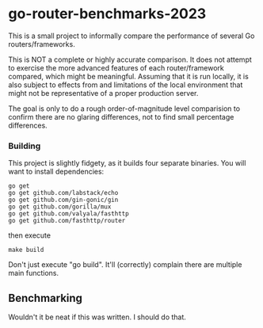 # go-router-benchmarks-2023

This is a small project to informally compare the performance of several Go routers/frameworks.

This is NOT a complete or highly accurate comparison. It does not attempt to exercise the more advanced features of each router/framework compared, which might be meaningful. Assuming that it is run locally, it is also subject to effects from and limitations of the local environment that might not be representative of a proper production server.

The goal is only to do a rough order-of-magnitude level comparision to confirm there are no glaring differences, not to find small percentage differences.

### Building

This project is slightly fidgety, as it builds four separate binaries. You will want to install dependencies:

```sh-session
go get
go get github.com/labstack/echo
go get github.com/gin-gonic/gin
go get github.com/gorilla/mux
go get github.com/valyala/fasthttp
go get github.com/fasthttp/router
```
then execute

```sh-session
make build
```

Don't just execute "go build". It'll (correctly) complain there are multiple main functions.

## Benchmarking

Wouldn't it be neat if this was written. I should do that.
